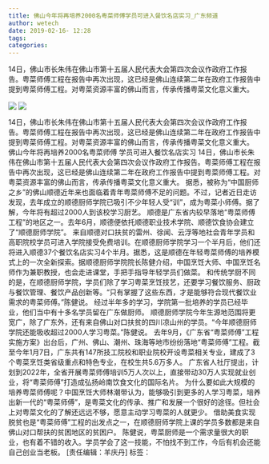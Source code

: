 ```yaml
---
title: 佛山今年将再培养2000名粤菜师傅学员可进入餐饮名店实习_广东频道
author: wetech
date: 2019-02-16- 12:28
tags: 
categories: 
---
```

14日，佛山市长朱伟在佛山市第十五届人民代表大会第四次会议作政府工作报告。粤菜师傅工程在报告中再次出现，这已经是佛山连续第二年在政府工作报告中提到粤菜师傅工程。对粤菜资源丰富的佛山而言，传承传播粤菜文化意义重大。
<!-- more -->
                
<img align="center" border="0" src="http://p3.ifengimg.com/fck/2019_07/f23db6f0064b507_w550_h309.jpg" />
                
<img align="center" border="0" src="http://p2.ifengimg.com/a/2016/0810/204c433878d5cf9size1_w16_h16.png" />
                
            
14日，佛山市长朱伟在佛山市第十五届人民代表大会第四次会议作政府工作报告。粤菜师傅工程在报告中再次出现，这已经是佛山连续第二年在政府工作报告中提到粤菜师傅工程。对粤菜资源丰富的佛山而言，传承传播粤菜文化意义重大。
佛山今年将再培养2000名粤菜师傅 学员可进入餐饮名店实习
14日，佛山市长朱伟在佛山市第十五届人民代表大会第四次会议作政府工作报告。粤菜师傅工程在报告中再次出现，这已经是佛山连续第二年在政府工作报告中提到粤菜师傅工程。对粤菜资源丰富的佛山而言，传承传播粤菜文化意义重大。
据悉，被称为“中国厨师之乡”的佛山顺德近年来也面临着青年粤菜师傅不足的问题。不过，记者近日走访发现，去年成立的顺德厨师学院已吸引不少年轻人受“训”，成为粤菜小师傅。据了解，今年将有超过2000人到该校学习厨艺。
顺德是广东省内较早落地“粤菜师傅工程”的地区之一。去年6月，顺德便依托顺德职业技术学院、顺德饮食协会建立了“顺德厨师学院”。
来自顺德对口扶贫的雷州、徐闻、云浮等地社会青年学员和高职院校学员可进入学院接受免费培训。在顺德厨师学院学习一个半月后，他们还将进入顺德37个餐饮名店实习4个半月。据悉，这是顺德在年轻粤菜师傅的培养模式上的一次全新探索。据顺德厨师学院院长陈健介绍，中国烹饪大师、中国烹饪名师作为兼职教授，也会走进课堂，手把手指导年轻学员们做菜。
和传统学厨不同的是，在顺德厨师学院，学员们除了学习粤菜烹饪技艺，还要学习餐饮服务、厨政与餐饮管理、餐饮产品创新等。“只有掌握了这些东西，才是能够符合现代餐饮业需求的粤菜师傅。”陈健说。
经过半年多的学习，学院第一批培养的学员已经毕业，他们当中有十多名学员留在广东做厨师。
顺德厨师学院今年生源地范围将更宽广，除了广东外，还有来自佛山对口扶贫的四川凉山州的学员。“今年顺德厨师学院还能吸收超过2000人学习粤菜。”陈健说。
去年9月，《广东省“粤菜师傅”工程实施方案》出台后，广州、佛山、潮州、珠海等地市纷纷落地“粤菜师傅”工程。截至今年1月7日，广东共有147所技工院校和职业院校开设粤菜相关专业，建成了3个粤菜烹饪类省级重点和特色专业，在校生共5.6万多人。
广东省人社厅提出，计划到2022年，全省开展粤菜师傅培训5万人次以上，直接带动30万人实现就业创业，将“粤菜师傅”打造成弘扬岭南饮食文化的国际名片。
为什么要如此大规模的培养粤菜师傅呢？中国烹饪大师林潮带认为，能够吸引到更多的人学习粤菜，培养出新一代的“粤菜师傅”，是粤菜文化的传承、推广和发展一个很好的途径。但社会上对粤菜文化的了解还远远不够，愿意主动学习粤菜的人就更少。
借助美食实现脱贫也是“粤菜师傅”工程的出发点之一，在顺德厨师学院上课的学员多数都是来自佛山对口帮扶的贫困地区的贫困户。
陈健说，粤菜厨师是一个需求量很大的职业，也有着不错的收入。学员学会了这一技能，不怕找不到工作，今后有机会还能自己创业当老板。
[责任编辑：羊庆丹]
标签：
 
             
